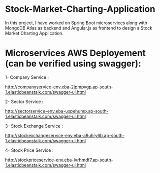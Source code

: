 # Stock-Market-Charting-Application
In this project, I have worked on Spring Boot microservices along with MongoDB Atlas as backend and Angular.js as frontend to design a Stock Market Charting Application.

# Microservices AWS Deployement (can be verified using swagger):

1- Company Service : 

http://companyservice-env.eba-2jpmpvgp.ap-south-1.elasticbeanstalk.com/swagger-ui.html

2- Sector Service :

http://sectorservice-env.eba-uxpehump.ap-south-1.elasticbeanstalk.com/swagger-ui.html

3- Stock Exchange Service :

http://stockexchangeservice-env.eba-a8uhry6b.ap-south-1.elasticbeanstalk.com/swagger-ui.html

4- Stock Price Service :

http://stockpriceservice-env.eba-ivrhmdf7.ap-south-1.elasticbeanstalk.com/swagger-ui.html
